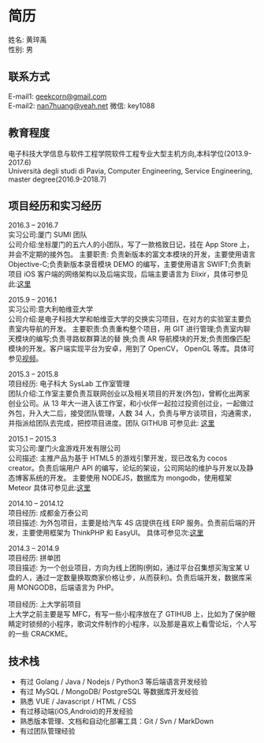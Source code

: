 # 简历
姓名: 黄琗禹  
性别: 男 

## 联系方式
E-mail1: geekcorn@gmail.com  
E-mail2: nan7huang@yeah.net
微信: key1088  

## 教育程度
电子科技大学信息与软件工程学院软件工程专业大型主机方向,本科学位(2013.9-2017.6)  
Università degli studi di Pavia, Computer Engineering, Service Engineering, master degree(2016.9-2018.7)

## 项目经历和实习经历
2016.3 – 2016.7  
实习公司:厦门 SUMI 团队  
公司介绍:坐标厦门的五六人的小团队，写了一款格致日记，挂在 App Store 上，并会不定期的接外包。 
主要职责: 负责新版本的富文本模块的开发，主要使用语言 Objective-C;负责新版本录音模块 DEMO 的编写，主要使用语言 SWIFT;负责新项目 iOS 客户端的网络架构以及后端实现，后端主要语言为 Elixir，具体可参见此:[这里](http://griddiaryapp.com/zh/)  

2015.9 – 2016.1  
实习公司:意大利帕维亚大学   
公司介绍:是电子科技大学和帕维亚大学的交换实习项目，在对方的实验室主要负责室内导航的开发。 
主要职责:负责重构整个项目，用 GIT 进行管理;负责室内聊天模块的编写;负责寻路蚁群算法的替 换;负责 AR 导航模块的开发;负责图像匹配模块的开发。客户端实现平台为安卓，用到了 OpenCV， OpenGL 等库。具体可参见[视频](https://pan.baidu.com/play/video#video/path=%2Ffinal.mov&t=-1)。  

2015.3 – 2015.8  
项目经历: 电子科大 SysLab 工作室管理  
团队介绍:工作室主要负责互联网创业以及相关项目的开发(外包)，曾孵化出两家创业公司。从 13 年大一进入该工作室，和小伙伴一起拉过投资创过业，一起做过外包，升入大二后，接受团队管理，人数 34 人，负责与甲方谈项目，沟通需求，并指派给团队去完成，把控项目进度。团队 GITHUB 可参见此: [这里](https://github.com/Sys-Lab/)
    
2015.1 – 2015.3  
实习公司:厦门火盒游戏开发有限公司  
公司描述: 主推产品为基于 HTML5 的游戏引擎开发，现已改名为 cocos creator。负责后端用户 API 的编写，论坛的架设，公司网站的维护与开发以及静态博客系统的开发。 主要使用 NODEJS，数据库为 mongodb，使用框架 Meteor 具体可参见此:[这里](http://www.cocos.com/)

2014.10 – 2014.12    
项目经历: 成都金万泰公司  
项目描述: 为外包项目，主要是给汽车 4S 店提供在线 ERP 服务。负责前后端的开发，主要使用框架为 ThinkPHP 和 EasyUI。
具体可参见次:[这里](http://www.jinwantai.com/)

2014.3 – 2014.9  
项目经历: 拼单团  
项目描述: 为一个创业项目，方向为线上团购(例如，通过平台召集想买淘宝某 U 盘的人，通过一定数量换取商家价格让步，从而获利)。负责后端开发，数据库采用 MONGODB，后端语言为 PHP。

项目经历: 上大学前项目  
上大学之前主要是写 MFC，有写一些小程序放在了 GTIHUB 上，比如为了保护眼睛定时锁频的小程序，歌词文件制作的小程序，以及那是喜欢上看雪论坛，个人写的一些 CRACKME。

## 技术栈

* 有过 Golang / Java / Nodejs / Python3 等后端语言开发经验
* 有过 MySQL / MongoDB/ PostgreSQL 等数据库开发经验
* 熟悉 VUE / Javascript / HTML / CSS
* 有过移动端(iOS,Android)的开发经验
* 熟悉版本管理、文档和自动化部署工具：Git / Svn / MarkDown
* 有过团队管理经验
 
